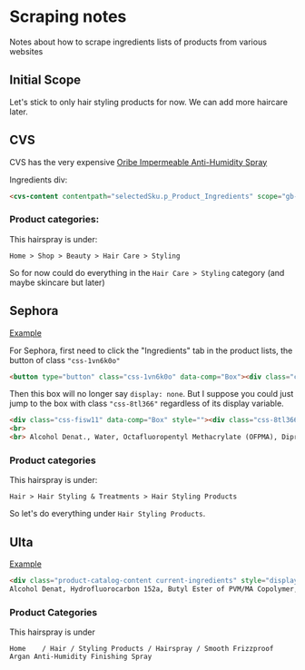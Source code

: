 # Scraping notes

Notes about how to scrape ingredients lists of products from various websites
 
## Initial Scope

Let's stick to only hair styling products for now. We can add more haircare later.
 
## CVS

CVS has the very expensive [Oribe Impermeable Anti-Humidity Spray](https://www.cvs.com/shop/oribe-impermeable-anti-humidity-spray-5-5-oz-prodid-1560425?skuId=216563)

Ingredients div:

```html
<cvs-content contentpath="selectedSku.p_Product_Ingredients" scope="gb-sub-container"><p>Ingredients: Hydrofluorocarbon 152a, SD Alcohol 40-B (Alcohol Denat.), Butane, Acrylates/Octylacrylamide Copolymer, Isobutane, Isostearyl Alcohol, Cyclopentasiloxane, Cocodimonium Hydroxypropyl Hydrolyzed Keratin, Tocopheryl Acetate, Retinyl Palmitate, Panthenol, Benzophenone-4, Citral, Hexyl Cinnamal, limonene, Linalool, Parfum/Fragrance.</p></cvs-content>
```

### Product categories:

This hairspray is under: 

```
Home > Shop > Beauty > Hair Care > Styling
```

So for now could do everything in the `Hair Care > Styling` category (and maybe skincare but later)

## Sephora

[Example](https://www.sephora.com/product/no-frizz-weightless-styling-spray-P375667?skuId=1459403&icid2=products%20grid:p375667)

For Sephora, first need to click the "Ingredients" tab in the product lists, the button of class `"css-1vn6k0o"`

```html
<button type="button" class="css-1vn6k0o" data-comp="Box"><div class="css-1kiky8z" data-comp="Box">Ingredients</div></button>
```

Then this box will no longer say `display: none`. But I suppose you could just jump to the box with class `"css-8tl366"` regardless of its display variable.

```html
<div class="css-fisw11" data-comp="Box" style=""><div class="css-8tl366" data-comp="Box">  -Patented Healthy Hair Molecule, OFPMA
<br>
<br> Alcohol Denat., Water, Octafluoropentyl Methacrylate (OFPMA), Dipropylene Glycol, C10-40 Isoalkylamidopropylethyldimonium Ethosulfate, Fragrance, PEG-40 Hydrogenated Castor Oil, Citronellol, Butylphenyl Methylpropional, Citral.</div></div>
```

### Product categories

This hairspray is under:

```
Hair > Hair Styling & Treatments > Hair Styling Products
```

So let's do everything under `Hair Styling Products`.

## Ulta

[Example](https://www.ulta.com/smooth-frizzproof-argan-anti-humidity-finishing-spray?productId=xlsImpprod5180335)

```html
<div class="product-catalog-content current-ingredients" style="display: none;">
Alcohol Denat, Hydrofluorocarbon 152a, Butyl Ester of PVM/MA Copolymer, Glycerin, Aminomethyl Propanol, Argania Spinosa (Argan) Kernel Oil, Cyclopentasiloxane, Phenyl Trimethicone, AMP-Isostearoyl Hydrolyzed Wheat Protein, Panthenol, PEG-75 Lanolin, Ethylhexyl Methoxycinnamate, Dimethyl Stearamine, Pentaerythrityl Tetracaprylate Tetracaprate, Triethyl Citrate, PPG-5-Ceteth-20, Fragrance (Parfum).</div>
```

### Product Categories

This hairspray is under

```
Home	/ Hair / Styling Products / Hairspray / Smooth Frizzproof Argan Anti-Humidity Finishing Spray
```